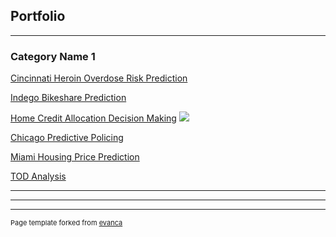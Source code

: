 ## Portfolio

---

### Category Name 1 

[Cincinnati Heroin Overdose Risk Prediction](/sample_page)


[Indego Bikeshare Prediction](/indego_bikeshare_prediction)


[Home Credit Allocation Decision Making](http://example.com/)
<img src="images/dummy_thumbnail.jpg?raw=true"/>

[Chicago Predictive Policing](http://example.com/)

[Miami Housing Price Prediction](http://example.com/)

[TOD Analysis](http://example.com/)

---


---




---
<p style="font-size:11px">Page template forked from <a href="https://github.com/evanca/quick-portfolio">evanca</a></p>
<!-- Remove above link if you don't want to attibute -->
